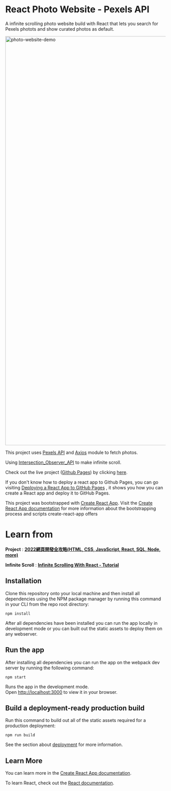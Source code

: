 # React Photo Website - Pexels API

A infinite scrolling photo website build with React that lets you search for Pexels photots and show curated photos as default. 

<img width="1280" alt="photo-website-demo" src="https://user-images.githubusercontent.com/40348319/155055595-cf041c4e-5487-4e7b-baa8-171f6668c093.png">

This project uses [Pexels API](https://www.pexels.com/api/) and [Axios](https://axios-http.com/) module to fetch photos.

Using [Intersection_Observer_API](https://developer.mozilla.org/en-US/docs/Web/API/Intersection_Observer_API) to make infinite scroll.

Check out the live project ([Github Pages](https://pages.github.com/)) by clicking [here](https://xxrjun.github.io/react-photo-website-infinite-scroll/).  

If you don't know how to deploy a react app to Github Pages, you can go visiting [Deploying a React App to GitHub Pages](https://github.com/gitname/react-gh-pages) , it shows you how you can create a React app and deploy it to GitHub Pages.

This project was bootstrapped with [Create React App](https://github.com/facebook/create-react-app). Visit the [Create React App documentation](https://facebook.github.io/create-react-app/docs/) for more information about the bootstrapping process and scripts create-react-app offers

# Learn from
**Project** : [**2022網頁開發全攻略(HTML, CSS, JavaScript, React, SQL, Node, more)**](https://www.udemy.com/course/html5-css3-z/)

**Infinite Scroll** : [**Infinite Scrolling With React - Tutorial**](https://www.youtube.com/watch?v=NZKUirTtxcg&t=1117s)

## Installation

Clone this repository onto your local machine and then install all dependencies using the NPM package manager by running this command in your CLI from the repo root directory:

`npm install`

After all dependencies have been installed you can run the app locally in development mode or you can built out the static assets to deploy them on any webserver.

## Run the app

After installing all dependencies you can run the app on the webpack dev server by running the following command:

`npm start`

Runs the app in the development mode.\
Open [http://localhost:3000](http://localhost:3000) to view it in your browser.

## Build a deployment-ready production build

Run this command to build out all of the static assets required for a production deployment:

`npm run build`

See the section about [deployment](https://facebook.github.io/create-react-app/docs/deployment) for more information.


## Learn More

You can learn more in the [Create React App documentation](https://facebook.github.io/create-react-app/docs/getting-started).

To learn React, check out the [React documentation](https://reactjs.org/).

